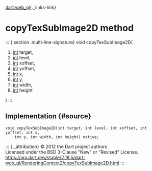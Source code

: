 [dart:web\_gl](../../dart-web_gl/dart-web_gl-library){._links-link}

copyTexSubImage2D method
========================

::: {.section .multi-line-signature}
void copyTexSubImage2D(

1.  [int](../../dart-core/int-class) target,
2.  [int](../../dart-core/int-class) level,
3.  [int](../../dart-core/int-class) xoffset,
4.  [int](../../dart-core/int-class) yoffset,
5.  [int](../../dart-core/int-class) x,
6.  [int](../../dart-core/int-class) y,
7.  [int](../../dart-core/int-class) width,
8.  [int](../../dart-core/int-class) height

)
:::

Implementation {#source}
--------------

``` {.language-dart data-language="dart"}
void copyTexSubImage2D(int target, int level, int xoffset, int yoffset, int x,
    int y, int width, int height) native;
```

::: {._attribution}
© 2012 the Dart project authors\
Licensed under the BSD 3-Clause \"New\" or \"Revised\" License.\
<https://api.dart.dev/stable/2.18.5/dart-web_gl/RenderingContext2/copyTexSubImage2D.html>
:::
